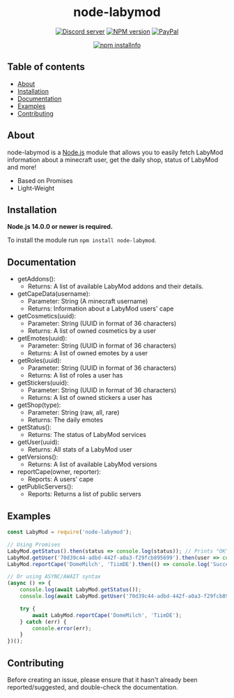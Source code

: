 <div align="center">
  <h1>
    node-labymod
  </h1>
  <p>
    <a href="https://discord.com/invite/uZ6q4jw"><img src="https://img.shields.io/discord/768055408542744587?color=7289da&logo=discord&logoColor=white?maxAge=3600" alt="Discord server" /></a>
    <a href="https://www.npmjs.com/package/node-labymod"><img src="https://img.shields.io/npm/v/node-labymod.svg?maxAge=3600" alt="NPM version" /></a>
    <a href="https://www.paypal.com/paypalme/janicblmn"><img src="https://img.shields.io/badge/donate-PayPal-F96854.svg" alt="PayPal" /></a>
  </p>
  <p>
    <a href="https://nodei.co/npm/node-labymod"><img src="https://nodei.co/npm/node-labymod.png?downloads=true&stars=true" alt="npm installnfo" /></a>
  </p>
</div>

## Table of contents

- [About](#about)
- [Installation](#installation)
- [Documentation](#documentation)
- [Examples](#examples)
- [Contributing](#contributing)

## About

node-labymod is a [Node.js](https://nodejs.org) module that allows you to easily fetch LabyMod information about a
minecraft user, get the daily shop, status of LabyMod and more!

- Based on Promises
- Light-Weight

## Installation

**Node.js 14.0.0 or newer is required.**

To install the module run `npm install node-labymod`.

## Documentation

- getAddons():
  - Returns: A list of available LabyMod addons and their details. 
- getCapeData(username):
  - Parameter: String (A minecraft username)
  - Returns: Information about a LabyMod users' cape
- getCosmetics(uuid):
  - Parameter: String (UUID in format of 36 characters)
  - Returns: A list of owned cosmetics by a user
- getEmotes(uuid):
  - Parameter: String (UUID in format of 36 characters)
  - Returns: A list of owned emotes by a user
- getRoles(uuid): 
  - Parameter: String (UUID in format of 36 characters)
  - Returns: A list of roles a user has
- getStickers(uuid): 
  - Parameter: String (UUID in format of 36 characters)
  - Returns: A list of owned stickers a user has
- getShop(type):
  - Parameter: String (raw, all, rare)
  - Returns: The daily emotes
- getStatus(): 
  - Returns: The status of LabyMod services
- getUser(uuid): 
  - Returns: All stats of a LabyMod user
- getVersions(): 
  - Returns: A list of available LabyMod versions
- reportCape(owner, reporter): 
  - Reports: A users' cape
- getPublicServers():
  - Reports: Returns a list of public servers

## Examples

```js
const LabyMod = require('node-labymod');

// Using Promises
LabyMod.getStatus().then(status => console.log(status)); // Prints "OK" if everything is fine
LabyMod.getUser('70d39c44-adbd-442f-a0a3-f29fcb895699').then(user => console.log(user));
LabyMod.reportCape('DomeMilch', 'TiimDE').then(() => console.log('Success!')).catch(err => console.error(err));

// Or using ASYNC/AWAIT syntax
(async () => {
    console.log(await LabyMod.getStatus());
    console.log(await LabyMod.getUser('70d39c44-adbd-442f-a0a3-f29fcb895699'));

    try {
        await LabyMod.reportCape('DomeMilch', 'TiimDE');
    } catch (err) {
        console.error(err);
    }
})();
```

## Contributing

Before creating an issue, please ensure that it hasn't already been reported/suggested, and double-check the
documentation.
